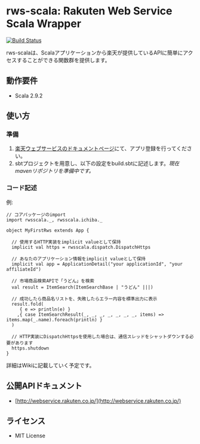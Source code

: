 rws-scala: Rakuten Web Service Scala Wrapper
========================================

[![Build Status](https://secure.travis-ci.org/nisshiee/rws-scala.png?branch=master)](http://travis-ci.org/nisshiee/rws-scala)

rws-scalaは、Scalaアプリケーションから楽天が提供しているAPIに簡単にアクセスすることができる関数群を提供します。


動作要件
----------------------------------------

- Scala 2.9.2


使い方
----------------------------------------

### 準備

1. [楽天ウェブサービスのドキュメントページ](http://webservice.rakuten.co.jp/)にて、アプリ登録を行ってください。
2. sbtプロジェクトを用意し、以下の設定をbuild.sbtに記述します。*現在mavenリポジトリを準備中です。*

### コード記述

例:

    // コアパッケージのimport
    import rwsscala._, rwsscala.ichiba._
     
    object MyFirstRws extends App {
     
      // 使用するHTTP実装をimplicit valueとして保持
      implicit val https = rwsscala.dispatch.DispatchHttps
     
      // あなたのアプリケーション情報をimplicit valueとして保持
      implicit val app = ApplicationDetail("your applicationId", "your affiliateId")
     
      // 市場商品検索APIで「うどん」を検索
      val result = ItemSearch(ItemSearchBase | "うどん" |||)
     
      // 成功したら商品名リストを、失敗したらエラー内容を標準出力に表示
      result.fold(
         { e => println(e) }
        ,{ case ItemSearchResult(_, _, _, _, _, _, _, items) => items.map(_.name).foreach(println) }
      )
     
      // HTTP実装にDispatchHttpsを使用した場合は、通信スレッドをシャットダウンする必要があります
      https.shutdown
    }

詳細はWikiに記載していく予定です。


公開APIドキュメント
----------------------------------------

- [http://webservice.rakuten.co.jp/](http://webservice.rakuten.co.jp/)


ライセンス
----------------------------------------

- MIT License

